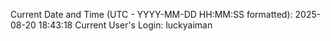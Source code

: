 Current Date and Time (UTC - YYYY-MM-DD HH:MM:SS formatted): 2025-08-20 18:43:18
Current User's Login: luckyaiman
